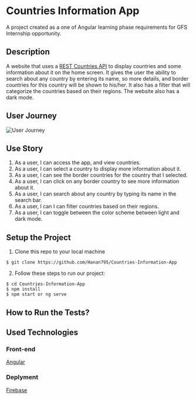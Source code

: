 # Countries Information App

A project created as a one of Angular learning phase requirements for GFS Internship opportunity. 

## Description

A website that uses a [REST Countries API](https://restcountries.eu/) to display countries and some information about it on the home screen. It gives the user the ability to search about any country by entering its name, so more details, and border countries for this country will be shown to his/her. It also has a filter that will categorize the countries based on their regions. The website also has a dark mode.

## User Journey

![User Journey](https://user-images.githubusercontent.com/56485006/111059716-748d8e80-84a0-11eb-88dd-f0e42ebb051c.png)

## Use Story

1. As a user, I can access the app, and view countries.
2. As a user, I can select a country to display more information about it.
3. As a user, I can see the border countries for the country that I selected.
4. As a user, I can click on any border country to see more information about it.
5. As a user, I can search about any country by typing its name in the search bar.
6. As a user, I can I can filter countries based on their regions.
7. As a user, I can toggle between the color scheme between light and dark mode.

## Setup the Project

1. Clone this repo to your local machine 

```shell
$ git clone https://github.com/Hanan795/Countries-Information-App
```

2. Follow these steps to run our project: 

```shell
$ cd Countries-Information-App
$ npm install
$ npm start or ng serve
```

## How to Run the Tests?

## Used Technologies

### Front-end

[Angular](https://angular.io/docs)

### Deplyment

[Firebase](https://firebase.google.com/docs/hosting/quickstart)



